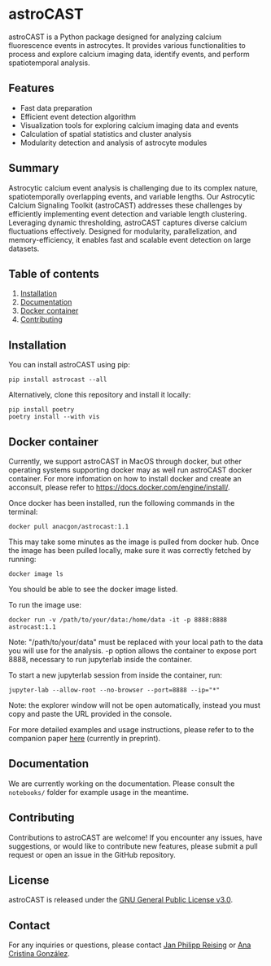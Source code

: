 # astroCAST

astroCAST is a Python package designed for analyzing calcium fluorescence events in astrocytes. It provides various functionalities to process and explore calcium imaging data, identify events, and perform spatiotemporal analysis.

## Features

- Fast data preparation
- Efficient event detection algorithm
- Visualization tools for exploring calcium imaging data and events
- Calculation of spatial statistics and cluster analysis
- Modularity detection and analysis of astrocyte modules

## Summary
Astrocytic calcium event analysis is challenging due to its complex nature, spatiotemporally overlapping events, and variable lengths. Our Astrocytic Calcium Signaling Toolkit (astroCAST) addresses these challenges by efficiently implementing event detection and variable length clustering. Leveraging dynamic thresholding, astroCAST captures diverse calcium fluctuations effectively. Designed for modularity, parallelization, and memory-efficiency, it enables fast and scalable event detection on large datasets.

## Table of contents
1. [Installation](#installation)
2. [Documentation](#documentation)
3. [Docker container](#docker-container)
4. [Contributing](#contributing)

## Installation<a name="installation">
You can install astroCAST using pip: 
```shell 
pip install astrocast --all
```

Alternatively, clone this repository and install it locally:
```shell
pip install poetry
poetry install --with vis
```

## Docker container<a name="docker-container">
Currently, we support astroCAST in MacOS through docker, but other operating systems supporting docker may as well run astroCAST docker container. For more infomation on how to install docker and create an acconsult, please refer to https://docs.docker.com/engine/install/.

Once docker has been installed, run the following commands in the terminal:
```shell
docker pull anacgon/astrocast:1.1
```
This may take some minutes as the image is pulled from docker hub. Once the image has been pulled locally, make sure it was correctly fetched by running:
```shell
docker image ls
```
You should be able to see the docker image listed.

To run the image use:
```shell
docker run -v /path/to/your/data:/home/data -it -p 8888:8888 astrocast:1.1 
```
Note: "/path/to/your/data" must be replaced with your local path to the data you will use for the analysis. -p option allows the container to expose port 8888, necessary to run jupyterlab inside the container.

To start a new jupyterlab session from inside the container, run:
```shell
jupyter-lab --allow-root --no-browser --port=8888 --ip="*"
```
Note: the explorer window will not be open automatically, instead you must copy and paste the URL provided in the console.

For more detailed examples and usage instructions, please refer to to the companion paper [here](https://papers.ssrn.com/sol3/papers.cfm?abstract_id=4491483) (currently in preprint).

## Documentation<a name="documentation">

[//]: # (The documentation for astroCAST can be found here.)
We are currently working on the documentation. Please consult the `notebooks/` folder for example usage in the meantime.

## Contributing<a name="contributing">

Contributions to astroCAST are welcome! If you encounter any issues, have suggestions, or would like to contribute new features, please submit a pull request or open an issue in the GitHub repository.

## License

astroCAST is released under the [GNU General Public License v3.0](https://www.gnu.org/licenses/gpl-3.0.en.html).

## Contact

For any inquiries or questions, please contact [Jan Philipp Reising](mailto:jan.reising@ki.se) or [Ana Cristina González](mailto:ana.cristina.gonzalez.sanchez@ki.se).
